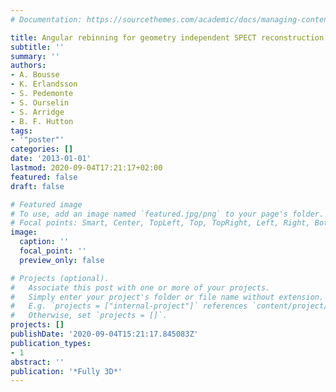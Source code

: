 ```yaml
---
# Documentation: https://sourcethemes.com/academic/docs/managing-content/

title: Angular rebinning for geometry independent SPECT reconstruction
subtitle: ''
summary: ''
authors:
- A. Bousse
- K. Erlandsson
- S. Pedemonte
- S. Ourselin
- S. Arridge
- B. F. Hutton
tags:
- '"poster"'
categories: []
date: '2013-01-01'
lastmod: 2020-09-04T17:21:17+02:00
featured: false
draft: false

# Featured image
# To use, add an image named `featured.jpg/png` to your page's folder.
# Focal points: Smart, Center, TopLeft, Top, TopRight, Left, Right, BottomLeft, Bottom, BottomRight.
image:
  caption: ''
  focal_point: ''
  preview_only: false

# Projects (optional).
#   Associate this post with one or more of your projects.
#   Simply enter your project's folder or file name without extension.
#   E.g. `projects = ["internal-project"]` references `content/project/deep-learning/index.md`.
#   Otherwise, set `projects = []`.
projects: []
publishDate: '2020-09-04T15:21:17.845083Z'
publication_types:
- 1
abstract: ''
publication: '*Fully 3D*'
---
```

